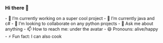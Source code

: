 ### Hi there 👋

<!--
**kandysh/kandysh** is a ✨ _special_ ✨ repository because its `README.md` (this file) appears on your GitHub profile.

Here are some ideas to get you started:
--!>
- 🔭 I’m currently working on a super cool project

- 🌱 I’m currently java and c#

- 👯 I’m looking to collaborate on any python projects

- 💬 Ask me about anything

- 📫 How to reach me: under the avatar

- 😄 Pronouns: alive/happy

- ⚡ Fun fact: I can also cook 
